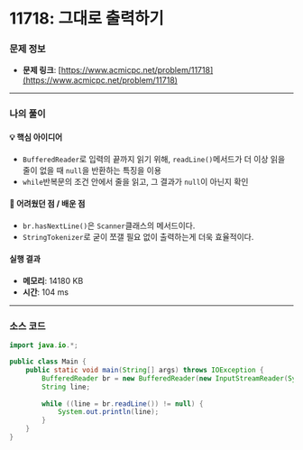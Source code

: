 # 11718: 그대로 출력하기

### 문제 정보
- **문제 링크**: [https://www.acmicpc.net/problem/11718](https://www.acmicpc.net/problem/11718)

---

### 나의 풀이

#### 💡 핵심 아이디어
- `BufferedReader`로 입력의 끝까지 읽기 위해, `readLine()`메서드가 더 이상 읽을 줄이 없을 때 `null`을 반환하는 특징을 이용
- `while`반복문의 조건 안에서 줄을 읽고, 그 결과가 `null`이 아닌지 확인

#### 🤔 어려웠던 점 / 배운 점
- `br.hasNextLine()`은 `Scanner`클래스의 메서드이다.
- `StringTokenizer`로 굳이 쪼갤 필요 없이 출력하는게 더욱 효율적이다.

####  실행 결과
- **메모리**: 14180 KB
- **시간**: 104 ms

---

### 소스 코드
```java
import java.io.*;

public class Main {
    public static void main(String[] args) throws IOException {
        BufferedReader br = new BufferedReader(new InputStreamReader(System.in));
        String line;
        
        while ((line = br.readLine()) != null) {
            System.out.println(line);
        }
    }
}
```